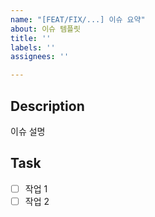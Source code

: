 ```yaml
---
name: "[FEAT/FIX/...] 이슈 요약"
about: 이슈 템플릿
title: ''
labels: ''
assignees: ''

---
```


## Description
이슈 설명

## Task
- [ ] 작업 1
- [ ] 작업 2
